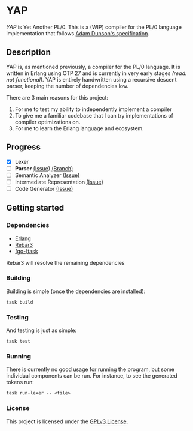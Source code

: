 # YAP

*YAP* is Yet Another PL/0. This is a (WIP) compiler for the PL/0 language implementation that follows [Adam Dunson's specification](https://raw.githubusercontent.com/adamdunson/pl0-compiler/master/doc/PL0%20User's%20Manual.pdf).

## Description

YAP is, as mentioned previously, a compiler for the PL/0 language. It is written in Erlang using OTP 27 and is currently in very early stages *(read: not functional)*.
YAP is entirely handwritten using a recursive descent parser, keeping the number of dependencies low.

There are 3 main reasons for this project:

1. For me to test my ability to independently implement a compiler
2. To give me a familiar codebase that I can try implementations of compiler optimizations on.
3. For me to learn the Erlang language and ecosystem.

## Progress

- [x] Lexer
- [ ] **Parser** [(Issue)](https://github.com/erikcghedlund/yap/issues/1) [(Branch)](https://github.com/erikcghedlund/yap/tree/1-write-parser)
- [ ] Semantic Analyzer [(Issue)](https://github.com/erikcghedlund/yap/issues/5)
- [ ] Intermediate Representation [(Issue)](https://github.com/erikcghedlund/yap/issues/2)
- [ ] Code Generator [(Issue)](https://github.com/erikcghedlund/yap/issues/6)

## Getting started

### Dependencies

- [Erlang](https://www.erlang.org/downloads)
- [Rebar3](https://www.rebar3.org/docs/getting-started/)
- [(go-)task](https://taskfile.dev/installation/)

Rebar3 will resolve the remaining dependencies

### Building

Building is simple (once the dependencies are installed):

```
task build
```

### Testing

And testing is just as simple:

```
task test
```

### Running

There is currently no good usage for running the program, but some individual components can be run. For instance, to see the generated tokens run:

```
task run-lexer -- <file>
```

### License

This project is licensed under the [GPLv3 License](LICENSE).
